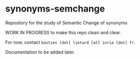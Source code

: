 # synonyms-semchange
Repository for the study of Semantic Change of synonyms


WORK IN PROGRESS to make this repo clean and clear.

For now, contact ``bastien [dot] lietard [at] inria [dot] fr``.

Documentation to be added later.
